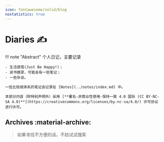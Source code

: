 ```yaml
---
icon: fontawesome/solid/blog
nostatistics: true
---
```

# Diaries ✍

!!! note "Abstract"
    个人日记，主要记录

    - 生活感悟(Just Be Happy!)；
    - 读书摘录，可能会有一些笔记；
    - 一些杂谈。
    
    一些比较成体系的笔记会记录在 [Notes](../notes/index.md) 中。
    
    本部分内容（除特别声明外）采用 [**署名-非商业性使用-保持一致 4.0 国际 (CC BY-NC-SA 4.0)**](https://creativecommons.org/licenses/by-nc-sa/4.0/) 许可协议进行许可。

## Archives :material-archive:

> 如果寻找不方便的话，不妨试试搜索

